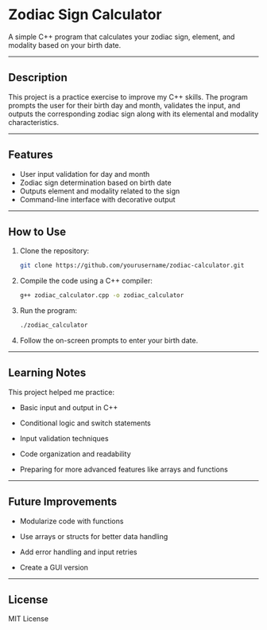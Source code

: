 # Zodiac Sign Calculator

A simple C++ program that calculates your zodiac sign, element, and modality based on your birth date.

---

## Description

This project is a practice exercise to improve my C++ skills. The program prompts the user for their birth day and month, validates the input, and outputs the corresponding zodiac sign along with its elemental and modality characteristics.

---

## Features

- User input validation for day and month
- Zodiac sign determination based on birth date
- Outputs element and modality related to the sign
- Command-line interface with decorative output

---

## How to Use

1. Clone the repository:
   ```bash
   git clone https://github.com/yourusername/zodiac-calculator.git

2. Compile the code using a C++ compiler:
    ```bash
   g++ zodiac_calculator.cpp -o zodiac_calculator

4. Run the program:
      ```bash
    ./zodiac_calculator

5. Follow the on-screen prompts to enter your birth date.

---

## Learning Notes

This project helped me practice:

- Basic input and output in C++

- Conditional logic and switch statements

- Input validation techniques

- Code organization and readability

- Preparing for more advanced features like arrays and functions

---

## Future Improvements

- Modularize code with functions

- Use arrays or structs for better data handling

- Add error handling and input retries

- Create a GUI version

---

## License

MIT License

